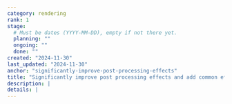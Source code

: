 ```yaml
---
category: rendering
rank: 1
stage:
  # Must be dates (YYYY-MM-DD), empty if not there yet.
  planning: ""
  ongoing: ""
  done: ""
created: "2024-11-30"
last_updated: "2024-11-30"
anchor: "significantly-improve-post-processing-effects"
title: "Significantly improve post processing effects and add common effects"
description: |
details: |
---
```

